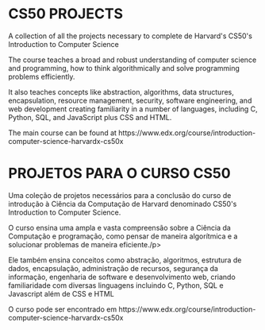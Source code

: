 <h1>CS50 PROJECTS</h1>
<p>A collection of all the projects necessary to complete de Harvard's CS50's Introduction to Computer Science</p>
<p>The course teaches a broad and robust understanding of computer science and programming, how to think 
algorithmically and solve programming problems efficiently.</p>

<p>It also teaches concepts like abstraction, algorithms, data structures, encapsulation, resource management, security, software engineering, 
and web development creating familiarity in a number of languages, including C, Python, SQL, and JavaScript plus CSS and HTML.</p>

<p>The main course can be found at https://www.edx.org/course/introduction-computer-science-harvardx-cs50x</p>



<h1>PROJETOS PARA O CURSO CS50</h1>
<p>Uma coleção de projetos necessários para a conclusão do curso de introdução à Ciência da Computação de Harvard 
denominado CS50's Introduction to Computer Science.</p>

<p>O curso ensina uma ampla e vasta compreensão sobre a Ciência da Computação e programação, como pensar de maneira
algorítmica e a solucionar problemas de maneira eficiente./p>

<p>Ele também ensina conceitos como abstração, algoritmos, estrutura de dados, encapsulação, administração de recursos,
segurança da informação, engenharia de software e desenvolvimento web, criando familiaridade com diversas linguagens
incluindo C, Python, SQL e Javascript além de CSS e HTML</p>

<p>O curso pode ser encontrado em https://www.edx.org/course/introduction-computer-science-harvardx-cs50x</p>
